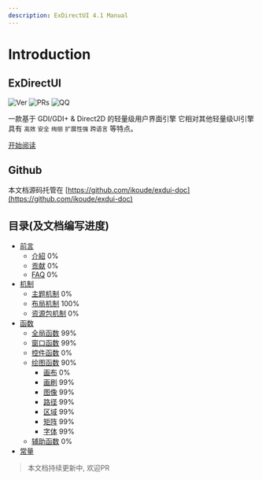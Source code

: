 ```yaml
---
description: ExDirectUI 4.1 Manual
---
```


# Introduction

## ExDirectUI
![Ver](https://img.shields.io/badge/version-4.1-orange "Ver") ![PRs](https://img.shields.io/badge/PRs-welcome-brightgreen "PRs") ![QQ](https://img.shields.io/badge/chat-on%20qq-blue "QQ") 

一款基于 GDI/GDI+ & Direct2D 的轻量级用户界面引擎
它相对其他轻量级UI引擎具有 `高效` `安全` `绚丽` `扩展性强` `跨语言` 等特点。

[开始阅读](https://docs.exdui.org)

## Github

本文档源码托管在 [https://github.com/ikoude/exdui-doc](https://github.com/ikoude/exdui-doc)

## 目录\(及文档编写进度\)

* [前言](preface/README.md)
  * [介紹](preface/introduction.md) 0% 
  * [贡献](preface/contributing.md) 0% 
  * [FAQ](preface/faq.md) 0% 
* [机制](mechanism/README.md)
  * [主题机制](mechanism/theme/) 0%
  * [布局机制](mechanism/layout/) 100%
  * [资源包机制](mechanism/res/) 0%
* [函数](function/README.md)
  * [全局函数](function/globa/) 99%
  * [窗口函数](function/window/) 99%
  * [控件函数](function/component/) 0%
  * [绘图函数](function/draw/) 90%
    * [画布](function/draw/canvas/) 0%
    * [画刷](function/draw/brush/) 99%
    * [图像](function/draw/img/) 99%
    * [路径](function/draw/path/) 99%
    * [区域](function/draw/rgn/) 99%
    * [矩阵](function/draw/matrix/) 99%
    * [字体](function/draw/font/) 99%
  * [辅助函数](function/helper/) 0%
* [常量](const/README.md)

> 本文档持续更新中, 欢迎PR